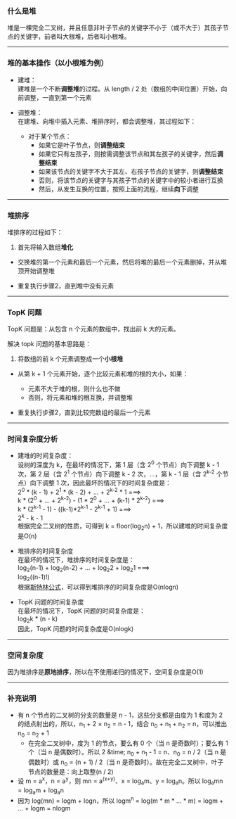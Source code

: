 ### 什么是堆

堆是一棵完全二叉树，并且任意非叶子节点的关键字不小于（或不大于）其孩子节点的关键字，前者叫大根堆，后者叫小根堆。

---

### 堆的基本操作（以小根堆为例）

* 建堆：  
建堆是一个不断<strong>调整堆</strong>的过程。从 length / 2 处（数组的中间位置）开始，向前调整，一直到第一个元素

* 调整堆：  
在建堆、向堆中插入元素、堆排序时，都会调整堆，其过程如下：
    * 对于某个节点：
        * 如果它是叶子节点，则<strong>调整结束</strong>
        * 如果它只有左孩子，则按需调整该节点和其左孩子的关键字，然后<strong>调整结束</strong>
        * 如果该节点的关键字不大于其左、右孩子节点的关键字，则<strong>调整结束</strong>
        * 否则，将该节点的关键字与其孩子节点的关键字中的较小者进行互换
        * 然后，从发生互换的位置，按照上面的流程，继续<strong>向下</strong>调整

---

### 堆排序

堆排序的过程如下：

1. 首先将输入数组<strong>堆化</strong>

* 交换堆的第一个元素和最后一个元素，然后将堆的最后一个元素删掉，并从堆顶开始调整堆

* 重复执行步骤2，直到堆中没有元素

---

### TopK 问题

TopK 问题是：从包含 n 个元素的数组中，找出前 k 大的元素。

解决 topk 问题的基本思路是：

1. 将数组的前 k 个元素调整成一个<strong>小根堆</strong>

* 从第 k + 1 个元素开始，逐个比较元素和堆的根的大小，如果：
    * 元素不大于堆的根，则什么也不做
    * 否则，将元素和堆的根互换，并调整堆

* 重复执行步骤2，直到比较完数组的最后一个元素

---

### 时间复杂度分析

* 建堆的时间复杂度：  
设树的深度为 k，在最坏的情况下，第 1 层（含 2<sup>0</sup> 个节点）向下调整 k - 1 次，第 2 层（含 2<sup>1</sup> 个节点）向下调整 k - 2 次，...，第 k - 1 层（含 2<sup>k-2</sup> 个节点）向下调整 1 次，因此最坏的情况下的时间复杂度是：  
2<sup>0</sup> * (k - 1) + 2<sup>1</sup> * (k - 2) + ... + 2<sup>k-2</sup> * 1 ===&gt;  
k * (2<sup>0</sup> + ... + 2<sup>k-2</sup>) - (1 * 2<sup>0</sup> + ... + (k-1) * 2<sup>k-2</sup>) ===&gt;  
k * (2<sup>k-1</sup> - 1) - ((k-1)*2<sup>k-1</sup> - 2<sup>k-1</sup> + 1) ===&gt;  
2<sup>k</sup> - k - 1  
根据完全二叉树的性质，可得到 k = floor(log<sub>2</sub>n) + 1，所以建堆的时间复杂度是O(n)

* 堆排序的时间复杂度  
在最坏的情况下，堆排序的时间复杂度是：  
log<sub>2</sub>(n-1) + log<sub>2</sub>(n-2) + ... + log<sub>2</sub>2 + log<sub>2</sub>1 ===&gt;  
log<sub>2</sub>((n-1)!)  
根据[斯特林公式](https://baike.baidu.com/item/%E6%96%AF%E7%89%B9%E6%9E%97%E5%85%AC%E5%BC%8F/9583086?fr=aladdin)，可以得到堆排序的时间复杂度是O(nlogn)

* TopK 问题的时间复杂度  
在最坏的情况下，TopK 问题的时间复杂度是：  
log<sub>2</sub>k * (n - k)  
因此，TopK 问题的时间复杂度是O(nlogk)

---

### 空间复杂度

因为堆排序是<strong>原地排序</strong>，所以在不使用递归的情况下，空间复杂度是O(1)

---

### 补充说明

* 有 n 个节点的二叉树的分支的数量是 n - 1，这些分支都是由度为 1 和度为 2 的结点射出的，所以，n<sub>1</sub> + 2 &times; n<sub>2</sub> = n - 1，结合 n<sub>0</sub> + n<sub>1</sub> + n<sub>2</sub> = n，可以推出 n<sub>0</sub> = n<sub>2</sub> + 1
    * 在完全二叉树中，度为 1 的节点，要么有 0 个（当 n 是奇数时）；要么有 1 个（当 n 是偶数时）。所以 2 &time; n<sub>0</sub> + n<sub>1</sub> - 1 = n、n<sub>0</sub> = n / 2（当 n 是偶数时）或 n<sub>0</sub> = (n + 1) / 2（当 n 是奇数时）。故在完全二叉树中，叶子节点的数量是：向上取整(n / 2)
* 设 m = a<sup>x</sup>，n = a<sup>y</sup>，则 mn = a<sup>(x+y)</sup>、x = log<sub>a</sub>m、y = log<sub>a</sub>n。所以 log<sub>a</sub>mn = log<sub>a</sub>m + log<sub>a</sub>n
* 因为 log(mn) = logm + logn，所以 logm<sup>n</sup> = log(m * m * ... * m) = logm + ... + logm = nlogm
